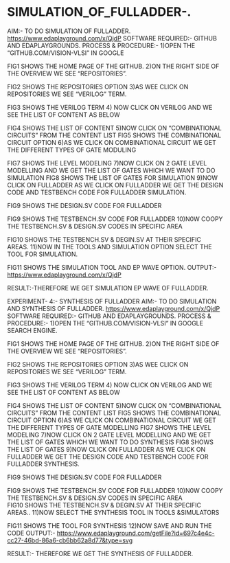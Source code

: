 # SIMULATION_OF_FULLADDER-. 
AIM:- TO DO SIMULATION  OF FULLADDER.  https://www.edaplayground.com/x/QjdP
SOFTWARE REQUIRED:- GITHUB AND EDAPLAYGROUNDS.
PROCESS & PROCEDURE:- 1)OPEN THE “GITHUB.COM/VISION-VLSI” IN GOOGLE 
 
FIG1 SHOWS THE HOME PAGE OF THE GITHUB.
2)ON THE RIGHT SIDE OF THE OVERVIEW WE SEE “REPOSITORIES”.
 
FIG2 SHOWS THE REPOSITORIES OPTION
3)AS WEE CLICK ON REPOSITORIES WE SEE “VERILOG” TERM.
 
FIG3 SHOWS THE VERILOG TERM
4) NOW CLICK ON VERILOG AND WE SEE THE LIST OF CONTENT AS BELOW
 
FIG4 SHOWS THE LIST OF CONTENT
5)NOW CLICK ON “COMBINATIONAL CIRCUITS” FROM THE CONTENT LIST 
FIG5 SHOWS THE COMBINATIONAL CIRCUIT OPTION
6)AS WE CLICK ON COMBINATIONAL CIRCUIT WE GET THE DIFFERENT TYPES OF GATE MODULING
 
FIG7 SHOWS THE LEVEL MODELING
7)NOW CLICK ON 2 GATE LEVEL MODELLING AND WE GET THE LIST OF GATES WHICH WE WANT TO DO SIMULATION 
FIG8 SHOWS THE LIST OF GATES FOR SIMULATION
9)NOW CLICK ON FULLADDER AS WE CLICK ON FULLADDER WE GET THE DESIGN CODE AND TESTBENCH CODE FOR FULLADDER SIMULATION.
 
FIG9 SHOWS THE DESIGN.SV CODE FOR FULLADDER
 
FIG9 SHOWS THE TESTBENCH.SV CODE FOR FULLADDER
10)N0W COOPY THE TESTBENCH.SV & DESIGN.SV CODES IN SPECIFIC AREA 
 
FIG10 SHOWS THE TESTBENCH.SV & DEGIN.SV AT THEIR SPECIFIC AREAS.
11)NOW IN THE TOOLS AND SIMULATION OPTION SELECT THE TOOL FOR SIMULATION.
 
FIG11 SHOWS THE SIMULATION TOOL AND EP WAVE OPTION.
OUTPUT:- https://www.edaplayground.com/x/QjdP
  

RESULT:-THEREFORE WE GET SIMULATION EP WAVE OF FULLADDER.

EXPERIMENT- 4:- SYNTHESIS OF FULLADDER
AIM:- TO DO SIMULATION AND SYNTHESIS OF FULLADDER. https://www.edaplayground.com/x/QjdP
SOFTWARE REQUIRED:- GITHUB AND EDAPLAYGROUNDS.
PROCESS & PROCEDURE:- 1)OPEN THE “GITHUB.COM/VISION-VLSI” IN GOOGLE SEARCH ENGINE.
 
FIG1 SHOWS THE HOME PAGE OF THE GITHUB.
2)ON THE RIGHT SIDE OF THE OVERVIEW WE SEE “REPOSITORIES”.
 
FIG2 SHOWS THE REPOSITORIES OPTION
3)AS WEE CLICK ON REPOSITORIES WE SEE “VERILOG” TERM.
 
FIG3 SHOWS THE VERILOG TERM
4) NOW CLICK ON VERILOG AND WE SEE THE LIST OF CONTENT AS BELOW
 
FIG4 SHOWS THE LIST OF CONTENT
5)NOW CLICK ON “COMBINATIONAL CIRCUITS” FROM THE CONTENT LIST 
FIG5 SHOWS THE COMBINATIONAL CIRCUIT OPTION
6)AS WE CLICK ON COMBINATIONAL CIRCUIT WE GET THE DIFFERENT TYPES OF GATE MODELLING 
FIG7 SHOWS THE LEVEL MODELING
7)NOW CLICK ON 2 GATE LEVEL MODELLING AND WE GET THE LIST OF GATES WHICH WE WANT TO DO SYNTHESIS 
FIG8 SHOWS THE LIST OF GATES
9)NOW CLICK ON FULLADDER AS WE CLICK ON FULLADDER WE GET THE DESIGN CODE AND TESTBENCH CODE FOR FULLADDER SYNTHESIS.
 
FIG9 SHOWS THE DESIGN.SV CODE FOR FULLADDER
 
FIG9 SHOWS THE TESTBENCH.SV CODE FOR FULLADDER
10)N0W COOPY THE TESTBENCH.SV & DESIGN.SV CODES IN SPECIFIC AREA  
FIG10 SHOWS THE TESTBENCH.SV & DEGIN.SV AT THEIR SPECIFIC AREAS..
11)NOW SELECT THE SYNTHESIS TOOL IN TOOLS &SIMULATORS 
 
FIG11 SHOWS THE TOOL FOR SYNTHESIS
12)NOW SAVE AND RUN THE CODE 
                                                      OUTPUT:- https://www.edaplayground.com/getFile?id=697c4e4c-cc27-46bd-86a6-cb6bb62a8d77&type=svg
 
RESULT:- THEREFORE WE GET THE SYNTHESIS OF FULLADDER.


